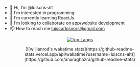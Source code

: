 - 👋 Hi, I’m @luiscns-alt
- 👀 I’m interested in programming
- 🌱 I’m currently learning ReactJs
- 💞️ I’m looking to collaborate on app/website development
- 📫 How to reach me luiscarlosnors@gmail.com

<div align="center">

[![Top Langs](https://github-readme-stats.vercel.app/api/top-langs/?username=luiscns-alt&layout=compact&hide=css,html,shell&langs_count=6)](https://github.com/anuraghazra/github-readme-stats)

</div>

<div align="center">
  [![willianrod's wakatime stats](https://github-readme-stats.vercel.app/api/wakatime?username=luiscns-alt)](https://github.com/anuraghazra/github-readme-stats)
</div>

<!---
luiscns-alt/luiscns-alt is a ✨ special ✨ repository because its `README.md` (this file) appears on your GitHub profile.
You can click the Preview link to take a look at your changes.
--->
